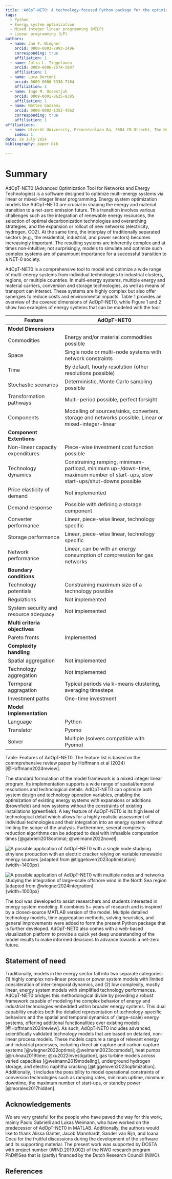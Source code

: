 ```yaml
---
title: 'AdOpT-NET0: A technology-focused Python package for the optimization of multi-energy systems'
tags:
  - Python
  - Energy system optimization
  - Mixed integer linear programming (MILP)
  - Linear programming (LP)
authors:
  - name: Jan F. Wiegner
    orcid: 0000-0003-2993-2496
    corresponding: true
    affiliation: 1
  - name: Julia L. Tiggeloven
    orcid: 0009-0006-2574-5887
    affiliation: 1
  - name: Luca Bertoni
    orcid: 0009-0006-5330-7104
    affiliation: 1
  - name: Inge M. Ossentjuk
    orcid: 0009-0001-8635-9385
    affiliation: 1
  - name: Matteo Gazzani
    orcid: 0000-0002-1352-4562
    corresponding: true
    affiliation: 1
affiliations:
  - name: Utrecht University, Princetonlaan 8a, 3584 CB Utrecht, The Netherlands
    index: 1
date: 28 July 2024
bibliography: paper.bib

---
```


# Summary

AdOpT-NET0 (Advanced Optimization Tool for Networks and Energy Technologies) is a
software designed to optimize multi-energy systems via linear or mixed-integer linear
programming. Energy system optimization models like AdOpT-NET0 are crucial in shaping
the energy and material transition to a net-zero emission future. This transition
involves various challenges such as the integration of renewable energy resources, the
selection of optimal decarbonization technologies and overarching strategies, and the
expansion or rollout of new networks (electricity, hydrogen, CO2). At the same time, the
interplay of traditionally separated sectors (e.g., the residential, industrial, and
power sectors) becomes increasingly important. The resulting systems are inherently
complex and at times non-intuitive; not surprisingly, models to simulate and optimize
such complex systems are of paramount importance for a successful transition to a NET-0
society.

AdOpT-NET0 is a comprehensive tool to model and optimize a wide range of multi-energy
systems from individual technologies to industrial clusters, regions, or multiple
countries. In multi-energy systems, multiple energy and material carriers, conversion
and storage technologies, as well as means of transport can interact. These systems are
highly complex but also offer synergies to reduce costs and environmental impacts. Table
1 provides an overview of the covered dimensions of AdOpT-NET0, while
Figure 1 and 2 show two examples of energy systems that can be modeled with the tool.

| **Feature**                                         | **AdOpT-NET0**                                                                                                                 |
|-----------------------------------------------------|--------------------------------------------------------------------------------------------------------------------------------|
| **Model Dimensions**                                |                                                                                                                                |
| Commodities                                         | Energy and/or material commodities possible                                                                                    |
| Space                                               | Single node or multi-node systems with network constraints                                                                     |
| Time                                                | By default, hourly resolution (other resolutions possible)                                                                     |
| Stochastic scenarios                                | Deterministic, Monte Carlo sampling possible                                                                                   |
| Transformation pathways                             | Multi-period possible, perfect forsight                                                                                        |
| Components                                          | Modelling of sources/sinks, converters, storage and networks possible. Linear or mixed-integer-linear                          |
| **Component Extentions**                            |                                                                                                                                |
| Non-linear capacity expenditures                    | Piece-wise investment cost function possible                                                                                   |
| Technology dynamics                                 | Constraining ramping, minimum-partload, minimum up-/down-time, maximum number of start-ups, slow start-ups/shut-downs possible |
| Price elasticity of demand                          | Not implemented                                                                                                                |
| Demand response                                     | Possible with defining a storage component                                                                                     |
| Converter performance                               | Linear, piece-wise linear, technology specific                                                                                 |
| Storage performance                                 | Linear, piece-wise linear, technology specific                                                                                 |
| Network performance                                 | Linear, can be with an energy consumption of compression for gas networks                                                      |
| **Boundary conditions**                             |                                                                                                                                |
| Technology potentials                               | Constraining maximum size of a technology possible                                                                             |
| Regulations                                         | Not implemented                                                                                                                |
| System security and resource adequacy               | Not implemented                                                                                                                |
| **Multi criteria objectives**                       |                                                                                                                                |
| Pareto fronts                                       | Implemented                                                                                                                    |
| **Complexity handling**                             |                                                                                                                                |
| Spatial aggregation                                 | Not implemented                                                                                                                |
| Technology aggregation                              | Not implemented                                                                                                                |
| Termporal aggragation                               | Typical periods via k-means clustering, averaging timesteps                                                                    |
| Investment paths                                    | One-time investment                                                                                                            |
| **Model Implementation**                            |                                                                                                                                |
| Language                                            | Python                                                                                                                         |
| Translator                                          | Pyomo                                                                                                                          |
| Solver                                              | Multiple (solvers compatible with Pyomo)                                                                                       |

Table: Features of AdOpT-NET0. The feature list is based on the commprehensive review paper by Hoffmann et al (2024) [@Hoffmann2024review].

The standard formulation of the model framework is a mixed integer linear program. Its
implementation supports a wide range of spatial/temporal resolutions and technological
details. AdOpT-NET0 can optimize both system design and technology operation variables,
enabling the optimization of existing energy systems with expansions or additions 
(brownfield) and new systems without the constraints of existing installations 
(greenfield). A key feature of AdOpT-NET0 is its high level of technological detail 
which allows for a highly realistic assessment of individual technologies and their
integration into an energy system without limiting the scope of the analysis.
Furthermore, several complexity reduction algorithms can be adopted to deal with
infeasible computation times [@gabrielli2018optimal; @weimann2022novel].

![A possible application of AdOpT-NET0 with a single node studying ethylene production 
with an electric cracker relying on variable renewable energy sources 
[adapted from @tiggeloven2023optimization]](./Single_node.svg){width=1400px}

![A possible application of AdOpT-NET0 with multiple nodes and networks studying the 
integration of large-scale offshore wind in the North Sea region
[adapted from @wiegner2024integration]](./Multiple_nodes.svg){width=1000px}

The tool was developed to assist researchers and students interested in energy system
modeling. It combines 5+ years of research and is inspired by a closed-source MATLAB
version of the model. Multiple detailed technology models, time aggregation methods,
solving heuristics, and general improvements were added to form the present Python
package that is further developed. AdOpT-NET0 also comes with a web-based visualization
platform to provide a quick yet deep understanding of the model results to make informed
decisions to advance towards a net-zero future.

## Statement of need

Traditionally, models in the energy sector fall into two separate categories: (1) highly
complex non-linear process or power system models with limited consideration of
inter-temporal dynamics, and (2) low complexity, mostly linear, energy system models with
simplified technology performances. AdOpT-NET0 bridges this methodological divide by providing a 
robust framework capable of modeling the complex behavior of energy and industrial technologies 
embedded within broader energy systems. This dual capability enables both the detailed representation 
of technology-specific behaviors and the spatial and temporal dynamics of (large-scale) energy systems,
offering additional functionalities over existing models [@Hoffmann2024review].
As such, AdOpT-NET0 includes advanced, scientifically validated
technology models that are based on detailed, non-linear process models.
These models capture a range of relevant energy and industrial processes, 
including direct air capture and carbon capture systems [@wiegner2022optimal; @weimann2023ccsmodel], heat
pumps [@ruhnau2019time; @xu2022investigation], gas turbine models across varied capacities
[@weimann2019modeling], underground hydrogen storage, and electric naphtha
cracking [@tiggeloven2023optimization]. Additionally, it includes the possibility to
model operational constraints of conversion technologies such as ramping rates, minimum
uptime, minimum downtime, the maximum number of start-ups, or standby
power [@morales2017hidden].


## Acknowledgements

We are very grateful for the people who have paved the way for this work, mainly Paolo
Gabrielli and Lukas Weimann, who have worked on the predecessor of AdOpT-NET0 in MATLAB.
Additionally, the authors would like to thank Alissa Ganter, Jacob Mannhardt, Sander
van Rijn, and Ioana Cocu for the fruitful discussions during the development of the 
software and its supporting material. The present work was supported by DOSTA with 
project number (WIND.2019.002) of the NWO research program PhD@Sea that is (partly) 
financed by the Dutch Research Council (NWO).

## References
